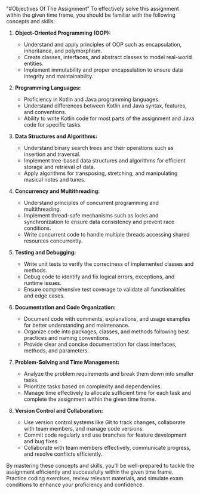 "#Objectives Of The Assignment"
To effectively solve this assignment within the given time frame, you should be familiar with the following concepts and skills:

1. **Object-Oriented Programming (OOP):**
    - Understand and apply principles of OOP such as encapsulation, inheritance, and polymorphism.
    - Create classes, interfaces, and abstract classes to model real-world entities.
    - Implement immutability and proper encapsulation to ensure data integrity and maintainability.

2. **Programming Languages:**
    - Proficiency in Kotlin and Java programming languages.
    - Understand differences between Kotlin and Java syntax, features, and conventions.
    - Ability to write Kotlin code for most parts of the assignment and Java code for specific tasks.

3. **Data Structures and Algorithms:**
    - Understand binary search trees and their operations such as insertion and traversal.
    - Implement tree-based data structures and algorithms for efficient storage and retrieval of data.
    - Apply algorithms for transposing, stretching, and manipulating musical notes and tunes.

4. **Concurrency and Multithreading:**
    - Understand principles of concurrent programming and multithreading.
    - Implement thread-safe mechanisms such as locks and synchronization to ensure data consistency and prevent race conditions.
    - Write concurrent code to handle multiple threads accessing shared resources concurrently.

5. **Testing and Debugging:**
    - Write unit tests to verify the correctness of implemented classes and methods.
    - Debug code to identify and fix logical errors, exceptions, and runtime issues.
    - Ensure comprehensive test coverage to validate all functionalities and edge cases.

6. **Documentation and Code Organization:**
    - Document code with comments, explanations, and usage examples for better understanding and maintenance.
    - Organize code into packages, classes, and methods following best practices and naming conventions.
    - Provide clear and concise documentation for class interfaces, methods, and parameters.

7. **Problem-Solving and Time Management:**
    - Analyze the problem requirements and break them down into smaller tasks.
    - Prioritize tasks based on complexity and dependencies.
    - Manage time effectively to allocate sufficient time for each task and complete the assignment within the given time frame.

8. **Version Control and Collaboration:**
    - Use version control systems like Git to track changes, collaborate with team members, and manage code versions.
    - Commit code regularly and use branches for feature development and bug fixes.
    - Collaborate with team members effectively, communicate progress, and resolve conflicts efficiently.

By mastering these concepts and skills, you'll be well-prepared to tackle the assignment efficiently and successfully within the given time frame. Practice coding exercises, review relevant materials, and simulate exam conditions to enhance your proficiency and confidence.